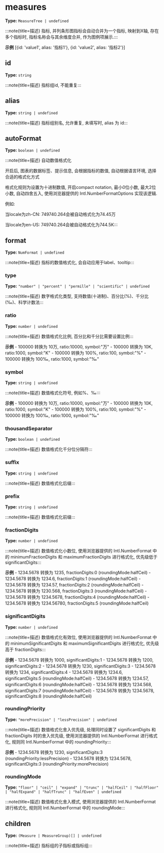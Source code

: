 # measures

**Type:** `MeasureTree | undefined`

:::note{title=描述}
指标, 并列条形图指标会自动合并为一个指标, 映射到X轴, 存在多个指标时, 指标名称会与其余维度合并, 作为图例项展示.:::

**示例**
[{id: 'value1', alias: '指标1'}, {id: 'value2', alias: '指标2'}]



## id

**Type:** `string`

:::note{title=描述}
指标组id, 不能重复:::

## alias

**Type:** `string | undefined`

:::note{title=描述}
指标组别名, 允许重复, 未填写时, alias 为 id:::

## autoFormat

**Type:** `boolean | undefined`

:::note{title=描述}
自动数值格式化

开启后, 图表的数据标签、提示信息, 会根据指标的数值, 自动根据语言环境, 选择合适的格式化方式

格式化规则为设置为十进制数值, 开启compact notation, 最小0位小数, 最大2位小数, 自动四舍五入, 使用浏览器提供的 Intl.NumberFormatOptions 实现该逻辑.

例如:

当locale为zh\-CN: 749740.264会被自动格式化为74.45万

当locale为en\-US: 749740.264会被自动格式化为744.5K:::

## format

**Type:** `NumFormat | undefined`

:::note{title=描述}
指标的数值格式化, 会自动应用于label、tooltip:::


### type

**Type:** `"number" | "percent" | "permille" | "scientific" | undefined`

:::note{title=描述}
数字格式化类型, 支持数值(十进制)、百分比(%)、千分比(‰)、科学计数法:::

### ratio

**Type:** `number | undefined`

:::note{title=描述}
数值格式化比例, 百分比和千分比需要设置比例:::

**示例**
\- 100000 转换为 10万, ratio:10000, symbol:"万"
\- 100000 转换为 10K, ratio:1000, symbol:"K"
\- 100000 转换为 100%, ratio:100, symbol:"%"
\- 100000 转换为 100‰, ratio:1000, symbol:"‰"


### symbol

**Type:** `string | undefined`

:::note{title=描述}
数值格式化符号, 例如%、‰:::

**示例**
\- 100000 转换为 10万, ratio:10000, symbol:"万"
\- 100000 转换为 10K, ratio:1000, symbol:"K"
\- 100000 转换为 100%, ratio:100, symbol:"%"
\- 100000 转换为 100‰, ratio:1000, symbol:"‰"


### thousandSeparator

**Type:** `boolean | undefined`

:::note{title=描述}
数值格式化千分位分隔符:::

### suffix

**Type:** `string | undefined`

:::note{title=描述}
数值格式化后缀:::

### prefix

**Type:** `string | undefined`

:::note{title=描述}
数值格式化前缀:::

### fractionDigits

**Type:** `number | undefined`

:::note{title=描述}
数值格式化小数位, 使用浏览器提供的 Intl.NumberFormat 中的 minimumFractionDigits 和 maximumFractionDigits 进行格式化, 优先级低于 significantDigits:::

**示例**
\- 1234.5678 转换为 1235, fractionDigits:0 (roundingMode:halfCeil)
\- 1234.5678 转换为 1234.6, fractionDigits:1 (roundingMode:halfCeil)
\- 1234.5678 转换为 1234.57, fractionDigits:2 (roundingMode:halfCeil)
\- 1234.5678 转换为 1230.568, fractionDigits:3 (roundingMode:halfCeil)
\- 1234.5678 转换为 1234.5678, fractionDigits:4 (roundingMode:halfCeil)
\- 1234.5678 转换为 1234.56780, fractionDigits:5 (roundingMode:halfCeil)


### significantDigits

**Type:** `number | undefined`

:::note{title=描述}
数值格式化有效位, 使用浏览器提供的 Intl.NumberFormat 中的 minimumSignificantDigits 和 maximumSignificantDigits 进行格式化, 优先级高于 fractionDigits:::

**示例**
\- 1234.5678 转换为 1000, significantDigits:1
\- 1234.5678 转换为 1200, significantDigits:2
\- 1234.5678 转换为 1230, significantDigits:3
\- 1234.5678 转换为 1234, significantDigits:4
\- 1234.5678 转换为 1234.6, significantDigits:5 (roundingMode:halfCeil)
\- 1234.5678 转换为 1234.57, significantDigits:6 (roundingMode:halfCeil)
\- 1234.5678 转换为 1234.568, significantDigits:7 (roundingMode:halfCeil)
\- 1234.5678 转换为 1234.5678, significantDigits:8 (roundingMode:halfCeil)


### roundingPriority

**Type:** `"morePrecision" | "lessPrecision" | undefined`

:::note{title=描述}
数值格式化舍入优先级, 处理同时设置了 significantDigits 和 fractionDigits 时的舍入优先级, 使用浏览器提供的 Intl.NumberFormat 进行格式化, 规则同 Intl.NumberFormat 中的 roundingPriority:::

**示例**
\- 1234.5678 转换为 1230, significantDigits:3 (roundingPriority:lessPrecision)
\- 1234.5678 转换为 1234.5678, significantDigits:3 (roundingPriority:morePrecision)


### roundingMode

**Type:** `"floor" | "ceil" | "expand" | "trunc" | "halfCeil" | "halfFloor" | "halfExpand" | "halfTrunc" | "halfEven" | undefined`

:::note{title=描述}
数值格式化舍入模式, 使用浏览器提供的 Intl.NumberFormat 进行格式化, 规则同 Intl.NumberFormat 中的 roundingMode:::

## children

**Type:** `(Measure | MeasureGroup)[] | undefined`

:::note{title=描述}
指标组的子指标或指标组:::


